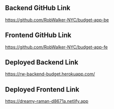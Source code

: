 ## Backend GitHub Link
https://github.com/RobWalker-NYC/budget-app-be

## Frontend GitHub Link
https://github.com/RobWalker-NYC/budget-app-fe

## Deployed Backend Link
https://rw-backend-budget.herokuapp.com/

## Deployed Frontend Link
https://dreamy-raman-d8671a.netlify.app